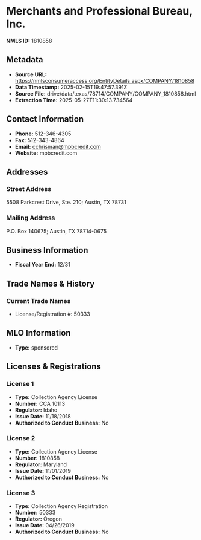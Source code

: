 # Merchants and Professional Bureau, Inc.

**NMLS ID:** 1810858

## Metadata
- **Source URL:** https://nmlsconsumeraccess.org/EntityDetails.aspx/COMPANY/1810858
- **Data Timestamp:** 2025-02-15T19:47:57.391Z
- **Source File:** drive/data/texas/78714/COMPANY/COMPANY_1810858.html
- **Extraction Time:** 2025-05-27T11:30:13.734564

## Contact Information
- **Phone:** 512-346-4305
- **Fax:** 512-343-4864
- **Email:** cchrisman@mpbcredit.com
- **Website:** mpbcredit.com

## Addresses
### Street Address
5508 Parkcrest Drive, Ste. 210; Austin, TX 78731

### Mailing Address
P.O. Box 140675; Austin, TX 78714-0675

## Business Information
- **Fiscal Year End:** 12/31

## Trade Names & History
### Current Trade Names
- License/Registration #: 50333

## MLO Information
- **Type:** sponsored

## Licenses & Registrations

### License 1
- **Type:** Collection Agency License
- **Number:** CCA 10113
- **Regulator:** Idaho
- **Issue Date:** 11/18/2018
- **Authorized to Conduct Business:** No

### License 2
- **Type:** Collection Agency License
- **Number:** 1810858
- **Regulator:** Maryland
- **Issue Date:** 11/01/2019
- **Authorized to Conduct Business:** No

### License 3
- **Type:** Collection Agency Registration
- **Number:** 50333
- **Regulator:** Oregon
- **Issue Date:** 04/26/2019
- **Authorized to Conduct Business:** No
